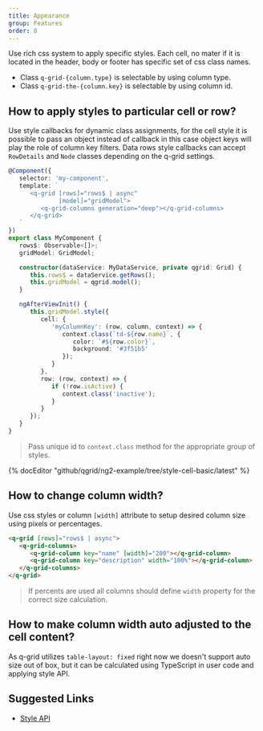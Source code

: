 ```yaml
---
title: Appearance
group: Features
order: 8
---
```


Use rich css system to apply specific styles. Each cell, no mater if it is located in the header, body or footer has specific set of css class names.

* Class `q-grid-{column.type}` is selectable by using column type.
* Class `q-grid-the-{column.key}` is selectable by using column id.

## How to apply styles to particular cell or row?

Use style callbacks for dynamic class assignments, for the cell style it is possible to pass an object instead of callback in this case object keys will play the role of column key filters. Data rows style callbacks can accept `RowDetails` and `Node` classes depending on the q-grid settings.

```typescript
@Component({
   selector: 'my-component',
   template: `
      <q-grid [rows]="rows$ | async"
              [model]="gridModel">
         <q-grid-columns generation="deep"></q-grid-columns>
      </q-grid>
   `
})
export class MyComponent {
   rows$: Observable<[]>;
   gridModel: GridModel;

   constructor(dataService: MyDataService, private qgrid: Grid) {
      this.rows$ = dataService.getRows();
      this.gridModel = qgrid.model();
   }

   ngAfterViewInit() {
      this.gridModel.style({
         cell: {
            'myColumnKey': (row, column, context) => {
               context.class(`td-${row.name}`, {
                  color: `#${row.color}`,
                  background: '#3f51b5'
               });
            }
         },
         row: (row, context) => {
            if (!row.isActive) {
               context.class('inactive');
            }
         }
      });
   }
}
```

> Pass unique id to `context.class` method for the appropriate group of styles.

{% docEditor "github/qgrid/ng2-example/tree/style-cell-basic/latest" %}

## How to change column width?

Use css styles or column `[width]` attribute to setup desired column size using pixels or percentages.

```html
<q-grid [rows]="rows$ | async">
   <q-grid-columns>
      <q-grid-column key="name" [width]="200"></q-grid-column>
      <q-grid-column key="description" width="100%"></q-grid-column>
   </q-grid-columns>
</q-grid>
```

> If percents are used all columns should define `width` property for the correct size calculation.

## How to make column width auto adjusted to the cell content?

As q-grid utilizes `table-layout: fixed` right now we doesn't support auto size out of box, but it can be calculated using TypeScript in user code and applying style API.

## Suggested Links

* [Style API](/reference/style-api.html)
